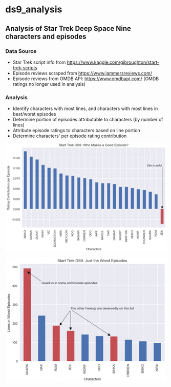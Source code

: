# ds9_analysis

## Analysis of Star Trek Deep Space Nine characters and episodes

### Data Source
* Star Trek script info from https://www.kaggle.com/gjbroughton/start-trek-scripts 
* Episode reviews scraped from https://www.jammersreviews.com/
* Episode reviews from OMDB API: https://www.omdbapi.com/ (OMDB ratings no longer used in analysis)

### Analysis
* Identify characters with most lines, and characters with most lines in best/worst episodes
* Determine portion of episodes attributable to characters (by number of lines)
* Attribute episode ratings to characters based on line portion
* Determine characters' per episode rating contribution

![character_ratings](https://raw.githubusercontent.com/tderonde/ds9_analysis/main/plots/DS9_character_rating_per_episode.png)

![worst_episodes](https://raw.githubusercontent.com/tderonde/ds9_analysis/main/plots/DS9_lines_in_worst_episodes.png)
